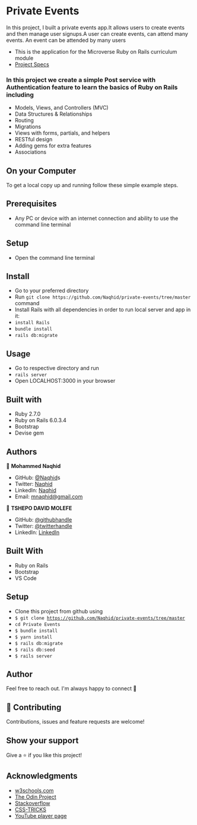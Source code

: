 
# Private Events

In this project, I built a private events app.It allows users to create events and then manage user signups.A user can create events, can attend many events. An event can be attended by many users




- This is the application for the Microverse Ruby on Rails curriculum
  module
- [Project Specs](https://www.theodinproject.com/courses/ruby-on-rails/lessons/associations)


### In this project we create a simple Post service with Authentication feature to learn the basics of Ruby on Rails including

- Models, Views, and Controllers (MVC)
- Data Structures & Relationships
- Routing
- Migrations
- Views with forms, partials, and helpers
- RESTful design
- Adding gems for extra features
- Associations

## On your Computer

To get a local copy up and running follow these simple example steps.

## Prerequisites

- Any PC or device with an internet connection and ability to use the command
  line terminal

## Setup

- Open the command line terminal

## Install

- Go to your preferred directory
- Run `git clone https://github.com/Naqhid/private-events/tree/master` command
- Install Rails with all dependencies in order to run local server and app in
  it:
- `install Rails`
- `bundle install`
- `rails db:migrate`

## Usage

- Go to respective directory and run
- `rails server`
- Open LOCALHOST:3000 in your browser

## Built with

- Ruby 2.7.0
- Ruby on Rails 6.0.3.4
- Bootstrap
- Devise gem

## Authors

👤 **Mohammed Naqhid**

- GitHub: [@Naqhid](https://github.com/Naqhid)s
- Twitter: [Naqhid](https://twitter.com/naqhid)
- LinkedIn: [Naqhid](https://www.linkedin.com/in/mohammed-naqhid-ab3080189/)
- Email: mnaqhid@gmail.com

👤 **TSHEPO DAVID MOLEFE**

- GitHub: [@githubhandle](https://github.com/TSHEPO-CLOUD)
- Twitter: [@twitterhandle](https://twitter.com/tshepomolefem)
- LinkedIn: [LinkedIn](https://www.linkedin.com/in/tshepo-molefe-8153313b)

## Built With

- Ruby on Rails
- Bootstrap
- VS Code


##  Setup    <a name = "setup"></a>
- Clone this project from github using
- <code>$ git clone https://github.com/Naqhid/private-events/tree/master</code>
- <code>cd Private Events</code>
- <code>$ bundle install</code>
- <code>$ yarn install</code>
- <code>$ rails db:migrate</code>
- <code>$ rails db:seed</code>
- <code>$ rails server</code>


## Author

Feel free to reach out. I'm always happy to connect :slightly_smiling_face:


## 🤝 Contributing

Contributions, issues and feature requests are welcome!

## Show your support

Give a ⭐️ if you like this project!

## Acknowledgments

- <a href="https://www.w3schools.com/" target="_blank">w3schools.com</a> 
- <a href="https://www.theodinproject.com/" target="_blank">The Odin Project</a>
- <a href="https://www.stackoverflow.com/" target="_blank">Stackoverflow</a>
- <a href="https://css-tricks.com/" target="_blank">CSS-TRICKS</a>
- <a href="https://youtube.com/" target="_blank">YouTube player page</a>

